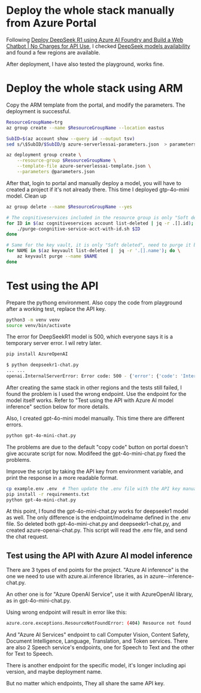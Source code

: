 # Deploy the whole stack manually from Azure Portal
Following [Deploy DeepSeek R1 using Azure AI Foundry and Build a Web Chatbot | No Charges for API Use](https://youtu.be/pj2knBX4S1w?si=I2_7MniDn0Us9bl0), I checked [DeepSeek models availability](https://learn.microsoft.com/en-us/azure/ai-studio/how-to/deploy-models-serverless-availability#deepseek-models-from-microsoft) and found a few regions are available. 

After deployment, I have also tested the playground, works fine.

# Deploy the whole stack using ARM
Copy the ARM template from the portal, and modify the parameters. The deployment is successful.
```bash
ResourceGroupName=trg
az group create --name $ResourceGroupName --location eastus

SubID=$(az account show --query id --output tsv)
sed s/\$SubID/$SubID/g azure-serverlessai-parameters.json  > parameters.json 

az deployment group create \
    --resource-group $ResourceGroupName \
    --template-file azure-serverlessai-template.json \
    --parameters @parameters.json
```
After that, login to portal and manually deploy a model, you will have to created a project if it's not already there. This time I deployed gtp-4o-mini model.
Clean up
```bash
az group delete --name $ResourceGroupName --yes

# The cognitiveservices included in the resource group is only "Soft deleted", need to purge it before create it again.
for ID in $(az cognitiveservices account list-deleted | jq -r .[].id); do \
    ./purge-congnitive-service-acct-with-id.sh $ID
done

# Same for the key vault, it is only "Soft deleted", need to purge it before create it again.
for NAME in $(az keyvault list-deleted |  jq -r '.[].name'); do \
    az keyvault purge --name $NAME
done
```
# Test using the API
Prepare the pythong environment. Also copy the code from playground after a working test, replace the API key.
```bash
python3 -m venv venv
source venv/bin/activate
```
The error for DeepSeekR1 model is 500, which everyone says it is a temporary server error. I wil retry later.
```bash
pip install AzureOpenAI

$ python deepseekr1-chat.py 
... ...
openai.InternalServerError: Error code: 500 - {'error': {'code': 'InternalServerError', 'message': 'Backend returned unexpected response. Please contact Microsoft for help.'}}
```
After creating the same stack in other regions and the tests still failed, I found the problem is I used the wrong endpoint. Use the endpoint for the model itself works. Refer to "Test using the API with Azure AI model inference" section below for more details.

Also, I created gpt-4o-mini model manually. This time there are different errors.
```bash
python gpt-4o-mini-chat.py
```
The problems are due to the default "copy code" button on portal doesn't give accurate script for now. Modifeed the gpt-4o-mini-chat.py fixed the problems.

Improve the script by taking the API key from environment variable, and print the response in a more readable format.
```bash
cp example.env .env  # Then update the .env file with the API key manually 
pip install -r requirements.txt 
python gpt-4o-mini-chat.py
```

At this point, I found the gpt-4o-mini-chat.py works for deepseekr1 model as well. The only difference is the endpoint/modelname defined in the .env file. So deleted both gpt-4o-mini-chat.py and deepseekr1-chat.py, and created azure-openai-chat.py. This script will read the .env file, and send the chat request.

## Test using the API with Azure AI model inference
There are 3 types of end points for the project. "Azure AI inference" is the one we need to use with azure.ai.inference libraries, as in azure--inference-chat.py.

An other one is for "Azure OpenAI Service", use it with AzureOpenAI library, as in gpt-4o-mini-chat.py.

Using wrong endpoint will result in error like this:
```bash
azure.core.exceptions.ResourceNotFoundError: (404) Resource not found
```

And "Azure AI Services" endpoint to call Computer Vision, Content Safety, Document Intelligence, Language, Translation, and Token services. There are also 2 Speech service's endpoints, one for Speech to Text and the other for Text to Speech.

There is another endpoint for the specific model, it's longer including api version, and maybe deployment name.

But no matter which endpoints, They all share the same API key. 
